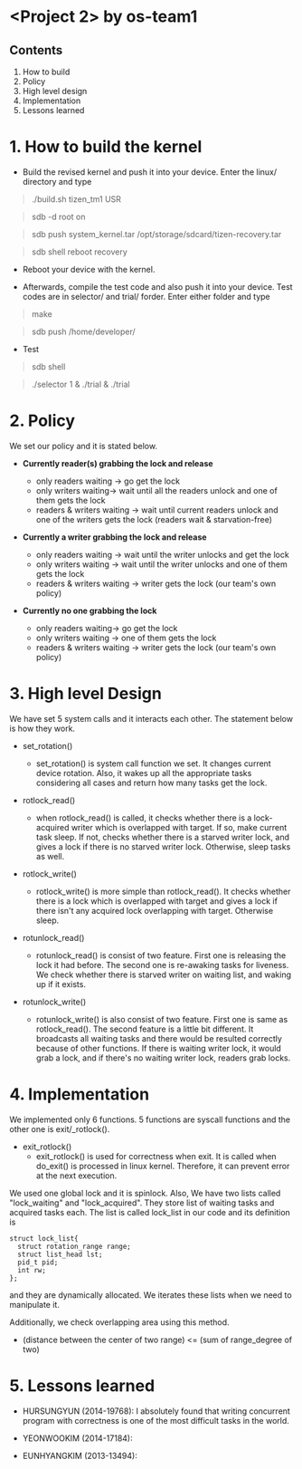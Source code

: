 # <Project 2> by os-team1

## Contents
1. How to build
2. Policy
3. High level design
4. Implementation
5. Lessons learned

# 1. How to build the kernel
 
 * Build the revised kernel and push it into your device. Enter the linux/ directory and type
 
 
 >  ./build.sh tizen_tm1 USR
 
 >  sdb -d root on
 
 >  sdb push system_kernel.tar /opt/storage/sdcard/tizen-recovery.tar
 
 >  sdb shell reboot recovery
 
 * Reboot your device with the kernel.
 
 * Afterwards, compile the test code and also push it into your device. Test codes are in selector/ and trial/ forder. Enter either folder and type
 
 >  make
 
 >  sdb push <selector or trial> /home/developer/
 
 * Test
 
 >  sdb shell

 > <execute test programs in various ways> ./selector 1 & ./trial & ./trial


 # 2. Policy

We set our policy and it is stated below. 

* **Currently reader(s) grabbing the lock and release**
    + only readers waiting -> go get the lock
    + only writers waiting-> wait until all the readers unlock and one of them gets the lock
    + readers & writers waiting -> wait until current readers unlock and one of the writers gets the lock (readers wait & starvation-free)

* **Currently a writer grabbing the lock and release**
    + only readers waiting -> wait until the writer unlocks and get the lock
    + only writers waiting -> wait until the writer unlocks and one of them gets the lock
    + readers & writers waiting -> writer gets the lock (our team's own policy)

* **Currently no one grabbing the lock**
    + only readers waiting-> go get the lock
    + only writers waiting -> one of them gets the lock
    + readers & writers waiting -> writer gets the lock (our team's own policy)

 
 # 3. High level Design

We have set 5 system calls and it interacts each other. The statement below is how they work.

 * set_rotation()
    + set\_rotation() is system call function we set. It changes current device rotation. Also, it wakes up all the appropriate tasks considering all cases and return how many tasks get the lock. 

 * rotlock_read()
    + when rotlock\_read() is called, it checks whether there is a lock-acquired writer which is overlapped with target. If so, make current task sleep. If not, checks whether there is a starved writer lock, and gives a lock if there is no starved writer lock. Otherwise, sleep tasks as well.

 * rotlock_write()
    + rotlock\_write() is more simple than rotlock\_read(). It checks whether there is a lock which is overlapped with target and gives a lock if there isn't any acquired lock overlapping with target. Otherwise sleep.

 * rotunlock_read()
    + rotunlock\_read() is consist of two feature. First one is releasing the lock it had before. The second one is re-awaking tasks for liveness. We check whether there is starved writer on waiting list, and waking up if it exists.

 * rotunlock_write()
    + rotunlock\_write() is also consist of two feature. First one is same as rotlock\_read(). The second feature is a little bit different. It broadcasts all waiting tasks and there would be resulted correctly because of other functions. If there is waiting writer lock, it would grab a lock, and if there's no waiting writer lock, readers grab locks.

 
 # 4. Implementation
 
We implemented only 6 functions. 5 functions are syscall functions and the other one is exit/_rotlock().

 * exit_rotlock()
    + exit\_rotlock() is used for correctness when exit. It is called when do\_exit() is processed in linux kernel. Therefore, it can prevent error at the next execution. 

We used one global lock and it is spinlock. Also, We have two lists called "lock\_waiting" and "lock\_acquired". They store list of waiting tasks and acquired tasks each. The list is called lock\_list in our code and its definition is

```
struct lock_list{
  struct rotation_range range;
  struct list_head lst;
  pid_t pid;
  int rw;
};
```

and they are dynamically allocated. We iterates these lists when we need to manipulate it. 


Additionally, we check overlapping area using this method.

* (distance between the center of two range) <= (sum of range_degree of two)


 # 5. Lessons learned
 
 * HURSUNGYUN (2014-19768): I absolutely found that writing concurrent program with correctness is one of the most difficult tasks in the world.
 
 * YEONWOOKIM (2014-17184): 
 
 * EUNHYANGKIM (2013-13494): 
